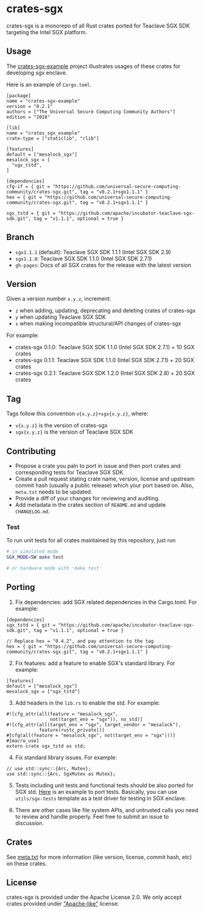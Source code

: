 # crates-sgx

crates-sgx is a monorepo of all Rust crates ported for Teaclave SGX SDK
targeting the Intel SGX platform.

## Usage

The
[crates-sgx-example](https://github.com/universal-secure-computing-community/crates-sgx-example)
project illustrates usages of these crates for developing sgx enclave.

Here is an example of `Cargo.toml`.

```
[package]
name = "crates-sgx-example"
version = "0.2.1"
authors = ["The Universal Secure Computing Community Authors"]
edition = "2018"

[lib]
name = "crates_sgx_example"
crate-type = ["staticlib", "rlib"]

[features]
default = ["mesalock_sgx"]
mesalock_sgx = [
  "sgx_tstd",
]

[dependencies]
cfg-if = { git = "https://github.com/universal-secure-computing-community/crates-sgx.git", tag = "v0.2.1+sgx1.1.1" }
hex = { git = "https://github.com/universal-secure-computing-community/crates-sgx.git", tag = "v0.2.1+sgx1.1.1" }

sgx_tstd = { git = "https://github.com/apache/incubator-teaclave-sgx-sdk.git", tag = "v1.1.1", optional = true }
```

## Branch

- `sgx1.1.1` (default): Teaclave SGX SDK 1.1.1 (Intel SGX SDK 2.9)
- `sgx1.1.0`: Teaclave SGX SDK 1.1.0 (Intel SGX SDK 2.7.1)
- `gh-pages`: Docs of all SGX crates for the release with the latest version

## Version

Given a version number `x.y.z`, increment:
- `z` when adding, updating, deprecating and deleting crates of crates-sgx
- `y` when updating Teaclave SGX SDK
- `x` when making incompatible structural/API changes of crates-sgx

For example:
- crates-sgx 0.1.0: Teaclave SGX SDK 1.1.0 (Intel SGX SDK 2.7.1) + 10 SGX crates
- crates-sgx 0.1.1: Teaclave SGX SDK 1.1.0 (Intel SGX SDK 2.7.1) + 20 SGX crates
- crates-sgx 0.2.1: Teaclave SGX SDK 1.2.0 (Intel SGX SDK 2.8) + 20 SGX crates

## Tag

Tags follow this convention `v{x.y.z}+sgx{x.y.z}`, where:
- `v{x.y.z}` is the version of crates-sgx
- `sgx{x.y.z}` is the version of Teaclave SGX SDK

## Contributing

- Propose a crate you paln to port in issue and then port crates and
  corresponding tests for Teaclave SGX SDK.
- Create a pull request stating crate name, version, license and upstream
  commit hash (usually a public release) which your port based on. Also,
  `meta.txt` needs to be updated.
- Provide a diff of your changes for reviewing and auditing.
- Add metadata in the crates section of `README.md` and update `CHANGELOG.md`.

### Test

To run unit tests for all crates maintained by this repository, just run

```bash
# in simulated mode
SGX_MODE=SW make test

# or hardware mode with 'make test'
```

## Porting

1. Fix dependencies: add SGX related dependencies in the Cargo.toml. For example:
```
[dependencies]
sgx_tstd = { git = "https://github.com/apache/incubator-teaclave-sgx-sdk.git", tag = "v1.1.1", optional = true }

// Replace hex = "0.4.2", and pay attention to the tag
hex = { git = "https://github.com/universal-secure-computing-community/crates-sgx.git", tag = "v0.2.1+sgx1.1.1" }
```

2. Fix features: add a feature to enable SGX's standard library. For example:

```
[features]
default = ["mesalock_sgx"]
mesalock_sgx = ["sgx_tstd"]
```

3. Add headers in the `lib.rs` to enable the std. For example:

```
#![cfg_attr(all(feature = "mesalock_sgx",
                not(target_env = "sgx")), no_std)]
#![cfg_attr(all(target_env = "sgx", target_vendor = "mesalock"),
            feature(rustc_private))]
#[cfg(all(feature = "mesalock_sgx", not(target_env = "sgx")))]
#[macro_use]
extern crate sgx_tstd as std;
```

4. Fix standard library issues. For example:

```
// use std::sync::{Arc, Mutex};
use std::sync::{Arc, SgxMutex as Mutex};
```
5. Tests including unit tests and functional tests should be also ported for SGX
   std.
   [Here](https://github.com/universal-secure-computing-community/crates-sgx/commit/01e0595f66af87a0c3631360696217dbbae90f14)
   is an example to port tests. Basically, you can use `utils/sgx-tests`
   template as a test driver for testing in SGX enclave.

6. There are other cases like file system APIs, and untrusted calls you need to
   review and handle properly. Feel free to submit an issue to discussion.

## Crates

See [meta.txt](meta.txt) for more information (like version, license, commit
hash, etc) on these crates.

## License

crates-sgx is provided under the Apache License 2.0. We only accept crates
provided under ["Apache-like"](https://www.apache.org/legal/resolved.html)
license.
